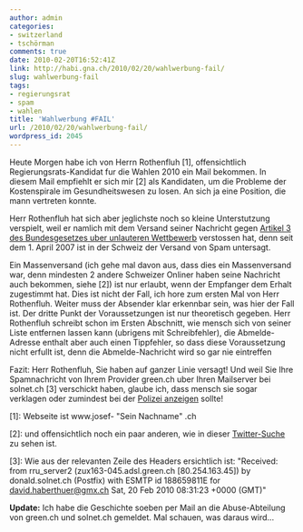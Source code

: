 ```yaml
---
author: admin
categories:
- switzerland
- tschörman
comments: true
date: 2010-02-20T16:52:41Z
link: http://habi.gna.ch/2010/02/20/wahlwerbung-fail/
slug: wahlwerbung-fail
tags:
- regierungsrat
- spam
- wahlen
title: 'Wahlwerbung #FAIL'
url: /2010/02/20/wahlwerbung-fail/
wordpress_id: 2045
---
```


Heute Morgen habe ich von Herrn Rothenfluh [1], offensichtlich Regierungsrats-Kandidat fur die Wahlen 2010 ein Mail bekommen. In diesem Mail empfiehlt er sich mir [2] als Kandidaten, um die Probleme der Kostenspirale im Gesundheitswesen zu losen. An sich ja eine Position, die mann vertreten konnte.




Herr Rothenfluh hat sich aber jeglichste noch so kleine Unterstutzung verspielt, weil er namlich mit dem Versand seiner Nachricht gegen [Artikel 3 des Bundesgesetzes uber unlauteren Wettbewerb](http://www.admin.ch/ch/d/sr/241/a3.html) verstossen hat, denn seit dem 1. April 2007 ist in der Schweiz der Versand von Spam untersagt.




Ein Massenversand (ich gehe mal davon aus, dass dies ein Massenversand war, denn mindesten 2 andere Schweizer Onliner haben seine Nachricht auch bekommen, siehe [2]) ist nur erlaubt, wenn der Empfanger dem Erhalt zugestimmt hat. Dies ist nicht der Fall, ich hore zum ersten Mal von Herr Rothenfluh. Weiter muss der Absender klar erkennbar sein, was hier der Fall ist. Der dritte Punkt der Voraussetzungen ist nur theoretisch gegeben. Herr Rothenfluh schreibt schon im Ersten Abschnitt, wie mensch sich von seiner Liste entfernen lassen kann (ubrigens mit Schreibfehler), die Abmelde-Adresse enthalt aber auch einen Tippfehler, so dass diese Voraussetzung nicht erfullt ist, denn die Abmelde-Nachricht wird so gar nie eintreffen




Fazit: Herr Rothenfluh, Sie haben auf ganzer Linie versagt! Und weil Sie Ihre Spamnachricht von Ihrem Provider green.ch uber Ihren Mailserver bei solnet.ch [3] verschickt haben, glaube ich, dass mensch sie sogar verklagen oder zumindest bei der [Polizei anzeigen](http://www.swissinfo.ch/ger/Neues_Gesetz_-_Schweiz_belegt_Spam_mit_Bann.html?cid=5814432) sollte!  





[1]: Webseite ist www.josef- "Sein Nachname" .ch




[2]: und offensichtlich noch ein paar anderen, wie in dieser [Twitter-Suche](http://search.twitter.com/search?q=rothenfluh) zu sehen ist.




[3]: Wie aus der relevanten Zeile des Headers ersichtlich ist: "Received: from rru_server2 (zux163-045.adsl.green.ch [80.254.163.45]) by donald.solnet.ch (Postfix) with ESMTP id 188659811E for <david.haberthuer@gmx.ch> Sat, 20 Feb 2010 08:31:23 +0000 (GMT)"




**Update:** Ich habe die Geschichte soeben per Mail an die Abuse-Abteilung von green.ch und solnet.ch gemeldet. Mal schauen, was daraus wird...



